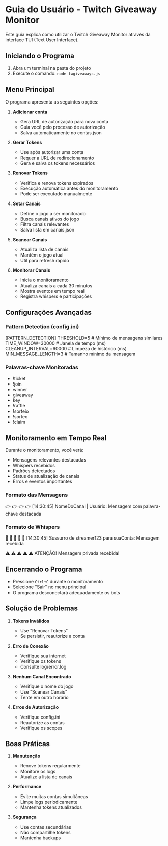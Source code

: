 # Guia do Usuário - Twitch Giveaway Monitor

Este guia explica como utilizar o Twitch Giveaway Monitor através da interface TUI (Text User Interface).

## Iniciando o Programa

1. Abra um terminal na pasta do projeto
2. Execute o comando: `node twgiveaways.js`

## Menu Principal

O programa apresenta as seguintes opções:

1. **Adicionar conta**
   - Gera URL de autorização para nova conta
   - Guia você pelo processo de autorização
   - Salva automaticamente no contas.json

2. **Gerar Tokens**
   - Use após autorizar uma conta
   - Requer a URL de redirecionamento
   - Gera e salva os tokens necessários

3. **Renovar Tokens**
   - Verifica e renova tokens expirados
   - Execução automática antes do monitoramento
   - Pode ser executado manualmente

4. **Setar Canais**
   - Define o jogo a ser monitorado
   - Busca canais ativos do jogo
   - Filtra canais relevantes
   - Salva lista em canais.json

5. **Scanear Canais**
   - Atualiza lista de canais
   - Mantém o jogo atual
   - Útil para refresh rápido

6. **Monitorar Canais**
   - Inicia o monitoramento
   - Atualiza canais a cada 30 minutos
   - Mostra eventos em tempo real
   - Registra whispers e participações

## Configurações Avançadas

### Pattern Detection (config.ini)
[PATTERN_DETECTION]
THRESHOLD=5        # Mínimo de mensagens similares
TIME_WINDOW=30000  # Janela de tempo (ms)
CLEANUP_INTERVAL=60000  # Limpeza de histórico (ms)
MIN_MESSAGE_LENGTH=3    # Tamanho mínimo da mensagem

### Palavras-chave Monitoradas
- !ticket
- !join
- winner
- giveaway
- key
- !raffle
- !sorteio
- !sorteo
- !claim

## Monitoramento em Tempo Real

Durante o monitoramento, você verá:
- Mensagens relevantes destacadas
- Whispers recebidos
- Padrões detectados
- Status de atualização de canais
- Erros e eventos importantes

### Formato das Mensagens
👉 👉 👉 👉 [14:30:45] NomeDoCanal | Usuário: Mensagem com palavra-chave destacada

### Formato de Whispers
💌 💌 💌 💌 💌 [14:30:45] Sussurro de streamer123 para suaConta:
Mensagem recebida

⚠️ ⚠️ ⚠️ ⚠️ ⚠️ ATENÇÃO! Mensagem privada recebida!

## Encerrando o Programa

- Pressione `Ctrl+C` durante o monitoramento
- Selecione "Sair" no menu principal
- O programa desconectará adequadamente os bots

## Solução de Problemas

1. **Tokens Inválidos**
   - Use "Renovar Tokens"
   - Se persistir, reautorize a conta

2. **Erro de Conexão**
   - Verifique sua internet
   - Verifique os tokens
   - Consulte log/error.log

3. **Nenhum Canal Encontrado**
   - Verifique o nome do jogo
   - Use "Scanear Canais"
   - Tente em outro horário

4. **Erros de Autorização**
   - Verifique config.ini
   - Reautorize as contas
   - Verifique os scopes

## Boas Práticas

1. **Manutenção**
   - Renove tokens regularmente
   - Monitore os logs
   - Atualize a lista de canais

2. **Performance**
   - Evite muitas contas simultâneas
   - Limpe logs periodicamente
   - Mantenha tokens atualizados

3. **Segurança**
   - Use contas secundárias
   - Não compartilhe tokens
   - Mantenha backups